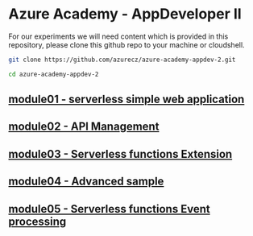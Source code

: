 # Azure Academy - AppDeveloper II

For our experiments we will need content which is provided in this repository, please clone this github repo to your machine or cloudshell.

```bash
git clone https://github.com/azurecz/azure-academy-appdev-2.git

cd azure-academy-appdev-2
```

## [module01 - serverless simple web application](module01/)
## [module02 - API Management](module02/)
## [module03 - Serverless functions Extension](module03/)
## [module04 - Advanced sample](module04/)
## [module05 - Serverless functions Event processing](module05/)
